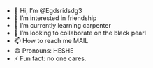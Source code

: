 - 👋 Hi, I’m @Egdsridsdg3
- 👀 I’m interested in friendship
- 🌱 I’m currently learning carpenter
- 💞️ I’m looking to collaborate on the black pearl
- 📫 How to reach me MAIL
- 😄 Pronouns: HESHE
- ⚡ Fun fact: no one cares.

<!---
Egdsridsdg3/Egdsridsdg3 is a ✨ special ✨ repository because its `README.md` (this file) appears on your GitHub profile.
You can click the Preview link to take a look at your changes.
--->
